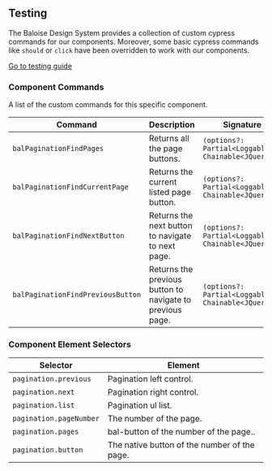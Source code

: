 ## Testing

The Baloise Design System provides a collection of custom cypress commands for our components. Moreover, some basic cypress commands like `should` or `click` have been overridden to work with our components.

<a class="sb-unstyled button is-primary" href="../?path=/docs/development-testing--page">Go to testing guide</a>

<!-- START: human documentation -->



<!-- END: human documentation -->

### Component Commands

A list of the custom commands for this specific component.

| Command                           | Description                                               | Signature                                          |
| --------------------------------- | --------------------------------------------------------- | -------------------------------------------------- |
| `balPaginationFindPages`          | Returns all the page buttons.                             | `(options?: Partial<Loggable>): Chainable<JQuery>` |
| `balPaginationFindCurrentPage`    | Returns the current listed page button.                   | `(options?: Partial<Loggable>): Chainable<JQuery>` |
| `balPaginationFindNextButton`     | Returns the next button to navigate to next page.         | `(options?: Partial<Loggable>): Chainable<JQuery>` |
| `balPaginationFindPreviousButton` | Returns the previous button to navigate to previous page. | `(options?: Partial<Loggable>): Chainable<JQuery>` |


### Component Element Selectors

| Selector                | Element                                      |
| ----------------------- | -------------------------------------------- |
| `pagination.previous`   | Pagination left control.                     |
| `pagination.next`       | Pagination right control.                    |
| `pagination.list`       | Pagination ul list.                          |
| `pagination.pageNumber` | The number of the page.                      |
| `pagination.pages`      | bal-button of the number of the page..       |
| `pagination.button`     | The native button of the number of the page. |

